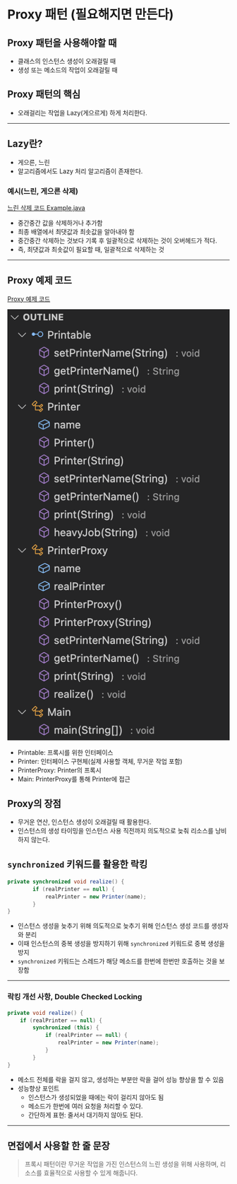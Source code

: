 # Proxy 패턴 (필요해지면 만든다)

## Proxy 패턴을 사용해야할 때

- 클래스의 인스턴스 생성이 오래걸릴 때
- 생성 또는 메소드의 작업이 오래걸릴 때

## Proxy 패턴의 핵심

- 오래걸리는 작업을 Lazy(게으르게) 하게 처리한다.

---

## Lazy란?

- 게으른, 느린
- 알고리즘에서도 Lazy 처리 알고리즘이 존재한다.

### 예시(느린, 게으른 삭제)

[느린 삭제 코드 Example.java](./Example.java)

- 중간중간 값을 삭제하거나 추가함
- 최종 배열에서 최댓값과 최솟값을 알아내야 함
- 중간중간 삭제하는 것보다 기록 후 일괄적으로 삭제하는 것이 오버헤드가 적다.
- 즉, 최댓값과 최솟값이 필요할 때, 일괄적으로 삭제하는 것

---

## Proxy 예제 코드

[Proxy 예제 코드](./Main.java)

![Proxy Outline](./Proxy_outline.png)

- Printable: 프록시를 위한 인터페이스
- Printer: 인터페이스 구현체(실제 사용할 객체, 무거운 작업 포함)
- PrinterProxy: Printer의 프록시
- Main: PrinterProxy를 통해 Printer에 접근

## Proxy의 장점

- 무거운 연산, 인스턴스 생성이 오래걸릴 때 활용한다.
- 인스턴스의 생성 타이밍을 인스턴스 사용 직전까지 의도적으로 늦춰 리소스를 낭비하지 않는다.

## `synchronized` 키워드를 활용한 락킹

```java
private synchronized void realize() {
        if (realPrinter == null) {
            realPrinter = new Printer(name);
        }
}
```

- 인스턴스 생성을 늦추기 위해 의도적으로 늦추기 위해 인스턴스 생성 코드를 생성자와 분리
- 이때 인스턴스의 중복 생성을 방지하기 위해 `synchronized` 키워드로 중복 생성을 방지
- `synchronized` 키워드는 스레드가 해당 메소드를 한번에 한번만 호출하는 것을 보장함

---

### 락킹 개선 사항, Double Checked Locking

```java
private void realize() {
    if (realPrinter == null) {
        synchronized (this) {
            if (realPrinter == null) {
                realPrinter = new Printer(name);
            }
        }
}
```

- 메소드 전체를 락을 걸지 않고, 생성하는 부분만 락을 걸어 성능 향상을 할 수 있음
- 성능향상 포인트
  - 인스턴스가 생성되었을 때에는 락이 걸리지 않아도 됨
  - 메소드가 한번에 여러 요청을 처리할 수 있다.
  - 간단하게 표현: 줄서서 대기하지 않아도 된다.

---

## 면접에서 사용할 한 줄 문장

> 프록시 패턴이란 무거운 작업을 가진 인스턴스의 느린 생성을 위해 사용하며, 리소스를 효율적으로 사용할 수 있게 해줍니다.

